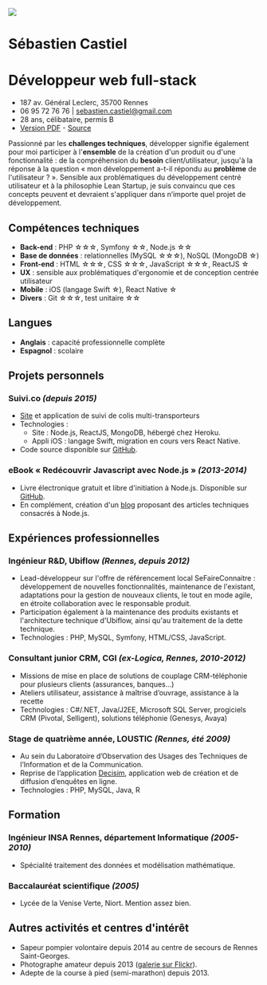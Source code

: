 ![](http://www.gravatar.com/avatar/856c68c4f19dce5917ccb5fd5df20c0e?s=200)

# Sébastien Castiel
# Développeur web full-stack

> [<i class="fa fa-twitter-square"></i>](http://twitter.com/scastiel)
> [<i class="fa fa-google-plus-square"></i>](https://google.com/+SébastienCastiel)
> [<i class="fa fa-github-square"></i>](http://github.com/scastiel)
> [<i class="fa fa-linkedin-square"></i>](https://fr.linkedin.com/in/scastiel)

* 187 av. Général Leclerc, 35700 Rennes
* 06 95 72 76 76 | <sebastien.castiel@gmail.com>
* 28 ans, célibataire, permis B
* [Version PDF](./sebastien-castiel--developpeur-web-full-stack.pdf) - [Source](https://github.com/scastiel/my-resume)

Passionné par les **challenges techniques**, développer signifie également pour moi participer à l'**ensemble** de la création d'un produit ou d'une fonctionnalité : de la compréhension du **besoin** client/utilisateur, jusqu'à la réponse à la question « mon développement a-t-il répondu au **problème** de l'utilisateur ? ». Sensible aux problématiques du développement centré utilisateur et à la philosophie Lean Startup, je suis convaincu que ces concepts peuvent et devraient s'appliquer dans n’importe quel projet de développement.

## Compétences techniques

* **Back-end** : PHP ☆☆☆, Symfony ☆☆, Node.js ☆☆
* **Base de données** : relationnelles (MySQL ☆☆☆), NoSQL (MongoDB ☆)
* **Front-end** : HTML ☆☆☆, CSS ☆☆☆, JavaScript ☆☆☆, ReactJS ☆
* **UX** : sensible aux problématiques d'ergonomie et de conception centrée utilisateur
* **Mobile** : iOS (langage Swift ☆), React Native ☆
* **Divers** : Git ☆☆☆, test unitaire ☆☆

## Langues

* **Anglais** : capacité professionnelle complète
* **Espagnol** : scolaire

## Projets personnels

### Suivi.co *(depuis 2015)*
  
  * [Site](http://suivi.co) et application de suivi de colis multi-transporteurs
  * Technologies :
    - Site : Node.js, ReactJS, MongoDB, hébergé chez Heroku.
    - Appli iOS : langage Swift, migration en cours vers React Native.
  * Code source disponible sur [GitHub](https://github.com/scastiel/suivi.co).

### eBook « Redécouvrir Javascript avec Node.js » *(2013-2014)*
  
  * Livre électronique gratuit et libre d'initiation à Node.js. Disponible sur [GitHub](https://github.com/scastiel/decouvrir-nodejs).
  * En complément, création d'un [blog](http://www.decouvrir-nodejs.fr) proposant des articles techniques consacrés à Node.js.

## Expériences professionnelles

### Ingénieur R&D, Ubiflow *(Rennes, depuis 2012)*
  - Lead-développeur sur l'offre de référencement local SeFaireConnaitre : développement de nouvelles fonctionnalités, maintenance de l'existant, adaptations pour la gestion de nouveaux clients, le tout en mode agile, en étroite collaboration avec le responsable produit. 
  - Participation également à la maintenance des produits existants et l'architecture technique d'Ubiflow, ainsi qu'au traitement de la dette technique. 
  - Technologies : PHP, MySQL, Symfony, HTML/CSS, JavaScript.

### Consultant junior CRM, CGI *(ex-Logica, Rennes, 2010-2012)*
  - Missions de mise en place de solutions de couplage CRM-téléphonie pour plusieurs clients (assurances, banques...)
  - Ateliers utilisateur, assistance à maîtrise d’ouvrage, assistance à la recette
  - Technologies : C#/.NET, Java/J2EE, Microsoft SQL Server, progiciels CRM (Pivotal, Selligent), solutions téléphonie (Genesys, Avaya)

### Stage de quatrième année, LOUSTIC *(Rennes, été 2009)*
  - Au sein du Laboratoire d’Observation des Usages des Techniques de l’Information et de la Communication.
  - Reprise de l’application [Decisim](http://www.decisim.org), application web de création et de diffusion d’enquêtes en ligne.
  - Technologies : PHP, MySQL, Java, R

## Formation

### Ingénieur INSA Rennes, département Informatique *(2005-2010)*
  - Spécialité traitement des données et modélisation mathématique.

### Baccalauréat scientifique *(2005)*
  - Lycée de la Venise Verte, Niort. Mention assez bien. 

## Autres activités et centres d'intérêt

* Sapeur pompier volontaire depuis 2014 au centre de secours de Rennes Saint-Georges.
* Photographe amateur depuis 2013 ([galerie sur Flickr](https://www.flickr.com/photos/ooosebastienooo/)).
* Adepte de la course à pied (semi-marathon) depuis 2013.
